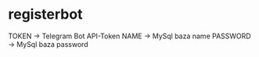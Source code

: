 # registerbot
TOKEN -> Telegram Bot API-Token
NAME -> MySql baza name
PASSWORD -> MySql baza password
